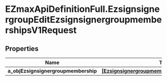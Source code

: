 # EZmaxApiDefinitionFull.EzsignsignergroupEditEzsignsignergroupmembershipsV1Request

## Properties

Name | Type | Description | Notes
------------ | ------------- | ------------- | -------------
**a_objEzsignsignergroupmembership** | [**[EzsignsignergroupmembershipRequestCompound]**](EzsignsignergroupmembershipRequestCompound.md) |  | 


